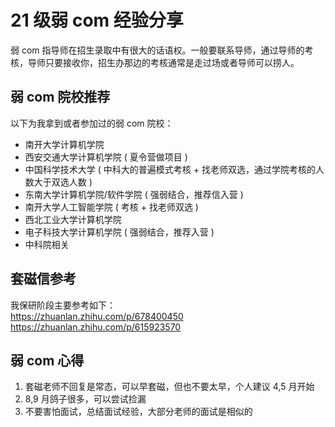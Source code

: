 # 21 级弱 com 经验分享

弱 com 指导师在招生录取中有很大的话语权。一般要联系导师，通过导师的考核，导师只要接收你，招生办那边的考核通常是走过场或者导师可以捞人。

## 弱 com 院校推荐

以下为我拿到或者参加过的弱 com 院校：

-   南开大学计算机学院
-   西安交通大学计算机学院 ( 夏令营做项目 )
-   中国科学技术大学 ( 中科大的普遍模式考核 + 找老师双选，通过学院考核的人数大于双选人数 )
-   东南大学计算机学院/软件学院 ( 强弱结合，推荐信入营 )
-   南开大学人工智能学院 ( 考核 + 找老师双选 )
-   西北工业大学计算机学院
-   电子科技大学计算机学院 ( 强弱结合，推荐入营 )
-   中科院相关

## 套磁信参考

我保研阶段主要参考如下：<br>
https://zhuanlan.zhihu.com/p/678400450<br>
https://zhuanlan.zhihu.com/p/615923570

## 弱 com 心得

1.  套磁老师不回复是常态，可以早套磁，但也不要太早，个人建议 4,5 月开始
2.  8,9 月鸽子很多，可以尝试捡漏
3.  不要害怕面试，总结面试经验，大部分老师的面试是相似的
